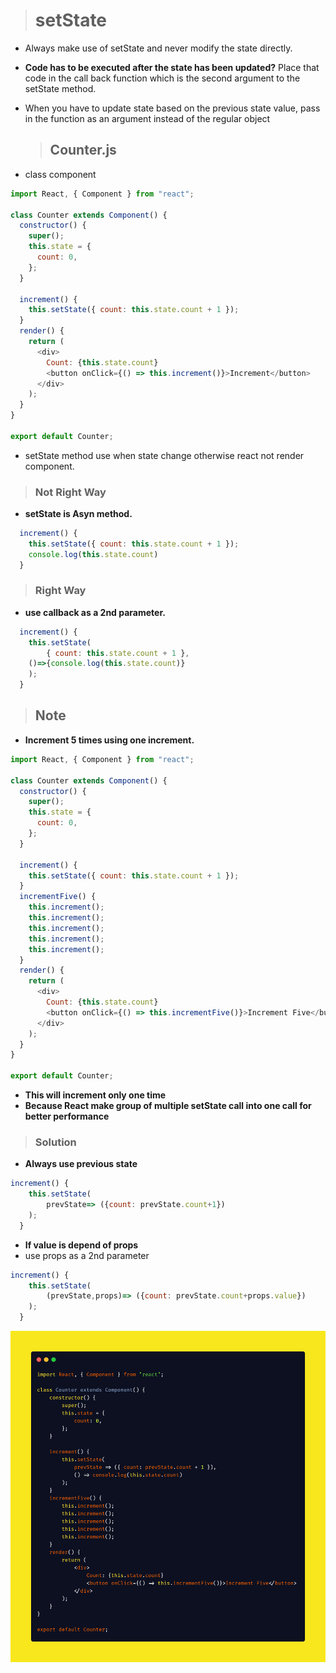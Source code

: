 > # setState

- Always make use of setState and never modify the state directly.
- **Code has to be executed after the state has been updated?** Place that code in the call back function which is the second argument to the setState method.
- When you have to update state based on the previous state value, pass in the function as an argument instead of the regular object

  > ## Counter.js

- class component

```js
import React, { Component } from "react";

class Counter extends Component() {
  constructor() {
    super();
    this.state = {
      count: 0,
    };
  }

  increment() {
    this.setState({ count: this.state.count + 1 });
  }
  render() {
    return (
      <div>
        Count: {this.state.count}
        <button onClick={() => this.increment()}>Increment</button>
      </div>
    );
  }
}

export default Counter;
```

- setState method use when state change otherwise react not render component.

> ### Not Right Way

- **setState is Asyn method.**

```js
  increment() {
    this.setState({ count: this.state.count + 1 });
    console.log(this.state.count)
  }
```

> ### Right Way

- **use callback as a 2nd parameter.**

```js
  increment() {
    this.setState(
        { count: this.state.count + 1 },
    ()=>{console.log(this.state.count)}
    );
  }
```

> ## Note

- **Increment 5 times using one increment.**

```js
import React, { Component } from "react";

class Counter extends Component() {
  constructor() {
    super();
    this.state = {
      count: 0,
    };
  }

  increment() {
    this.setState({ count: this.state.count + 1 });
  }
  incrementFive() {
    this.increment();
    this.increment();
    this.increment();
    this.increment();
    this.increment();
  }
  render() {
    return (
      <div>
        Count: {this.state.count}
        <button onClick={() => this.incrementFive()}>Increment Five</button>
      </div>
    );
  }
}

export default Counter;
```

- **This will increment only one time**
- **Because React make group of multiple setState call into one call for better performance**

> ### Solution

- **Always use previous state**

```js
increment() {
    this.setState(
        prevState=> ({count: prevState.count+1})
    );
  }

```

- **If value is depend of props**
- use props as a 2nd parameter

```js
increment() {
    this.setState(
        (prevState,props)=> ({count: prevState.count+props.value})
    );
  }

```

![setstate](https://github.com/ppm143/AllProjectImages/blob/master/ReactJS%20Tutorial/setstate/setstatejs.png)

